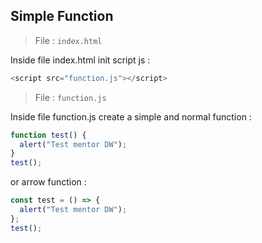 ## Simple Function

> File : `index.html`

Inside file index.html init script js :

```javascript
<script src="function.js"></script>
```

> File : `function.js`

Inside file function.js create a simple and normal function :

```javascript
function test() {
  alert("Test mentor DW");
}
test();
```

or arrow function :

```javascript
const test = () => {
  alert("Test mentor DW");
};
test();
```
